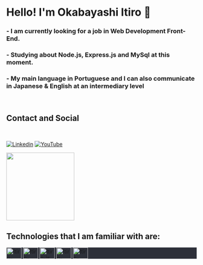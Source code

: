 
# Hello! I'm Okabayashi Itiro 👋

### - I am currently looking for a job in Web Development Front-End.
### - Studying about Node.js, Express.js and MySql at this moment.
### - My main language in Portuguese and I can also communicate in Japanese & English at an intermediary level
</br>

<div class="contact">

  ## Contact and Social

  </br>

  [![Linkedin](https://img.shields.io/badge/LinkedIn-0077B5?style=for-the-badge&logo=linkedin&logoColor=white)](https://www.linkedin.com/in/itiro-okabayashi-278b39218/)
  [![YouTube](https://img.shields.io/badge/YouTube-FF0000?style=for-the-badge&logo=youtube&logoColor=white)](https://www.youtube.com/channel/UC8TcVUkpc4Qap0rghQS9W4w)
</div>

<div class="stats" >
  <img height="180rem" src="https://github-readme-stats.vercel.app/api?username=OkabayashiIchiro97&show_icons=true&theme=slateorange">

</br>


## Technologies that I am familiar with are: 

<div style="display: inline_block; background:#2D3039 ">
<img align="center" alt="Itiro-html" height="30" width="40" src="https://cdn.jsdelivr.net/gh/devicons/devicon/icons/html5/html5-original.svg">
<img align="center" alt="Itiro-css" height="30" width="40" src="https://cdn.jsdelivr.net/gh/devicons/devicon/icons/css3/css3-original.svg">
<img align="center" alt="Itiro-js" height="30" width="40" src="https://cdn.jsdelivr.net/gh/devicons/devicon/icons/javascript/javascript-original.svg">
<img align="center" alt="Itiro-node" height="30" width="40" src="https://cdn.jsdelivr.net/gh/devicons/devicon/icons/nodejs/nodejs-original.svg">
<img align="center" alt="Itiro-mysql" height="30" width="40" src="https://cdn.jsdelivr.net/gh/devicons/devicon/icons/mysql/mysql-original.svg">
</div>


